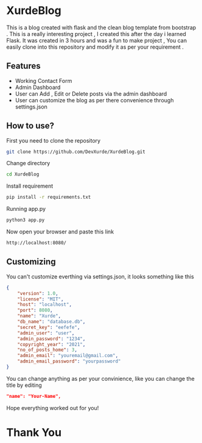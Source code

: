 # XurdeBlog
This is a blog created with flask and the clean blog template from bootstrap . This is a really interesting project , I created this after the day i learned Flask.
It was created in 3 hours and was a fun to make project , You can easily clone into this repository and modify it as per your requirement .

## Features
* Working Contact Form
* Admin Dashboard
* User can Add , Edit or Delete posts via the admin dashboard
* User can customize the blog as per there convenience through settings.json

## How to use?
First you need to clone the repository
```bash
git clone https://github.com/DevXurde/XurdeBlog.git
```
Change directory
```bash
cd XurdeBlog
```
Install requirement
```bash
pip install -r requirements.txt
```
Running app.py
```bash
python3 app.py
```
Now open your browser and paste this link 
```bash
http://localhost:8080/
```

## Customizing
You can't customize everthing via settings.json, it looks something like this
```json
{
    "version": 1.0,
    "license": "MIT",
    "host": "localhost",
    "port": 8080,
    "name": "Xurde",
    "db_name": "database.db",
    "secret_key": "eefefe",
    "admin_user": "user",
    "admin_password": "1234",
    "copyright_year": "2021",
    "no_of_posts_home": 3,
    "admin_email": "youremail@gmail.com",
    "admin_email_password": "yourpassword"
}
```
You can change anything as per your convinience, like you can change the title by editing 
```json
"name": "Your-Name",
```

Hope everything worked out for you!

# Thank You